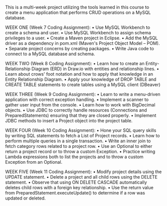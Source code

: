 This is a multi-week project utilizing the tools learned in this course to create a menu application that performs CRUD operations on a MySQL database.

WEEK ONE (Week 7 Coding Assignment):
• Use MySQL Workbench to create a schema and user.
• Use MySQL Workbench to assign schema privileges to a user.
• Create a Maven project in Eclipse.
• Add the MySQL driver as a dependency in pom.xml (Maven's Project Object Model – POM).
• Separate project concerns by creating packages.
• Write Java code to connect to a MySQL database and schema.

WEEK TWO (Week 8 Coding Assignment):
• Learn how to create an Entity-Relationship Diagram (ERD) in Draw.io with entities and
relationship lines.
• Learn about crows' foot notation and how to apply that knowledge in an Entity Relationship
Diagram.
• Apply your knowledge of DROP TABLE and CREATE TABLE statements to create tables using a
MySQL client (DBeaver)

WEEK THREE (Week 9 Coding Assignment):
• Learn to write a menu-driven application with correct exception handling.
• Implement a scanner to gather user input from the console.
• Learn how to work with BigDecimal objects.
• Use JDBC to correctly handle resources (Connections and PreparedStatements) ensuring that
they are closed properly.
• Implement JDBC methods to insert a Project object into the project table.

WEEK FOUR (Week 10 Coding Assignment):
• Hone your SQL query skills by writing SQL statements to fetch a List of Project records.
• Learn how to perform multiple queries in a single transaction.
• Write an inner join to fetch category rows related to a project row.
• Use an Optional to either return a project record or to throw a custom Exception.
• Practice writing Lambda expressions both to list the projects and to throw a custom Exception
from an Optional.

WEEK FIVE (Week 11 Coding Assignment):
• Modify project details using the UPDATE statement.
• Delete a project and all child rows using the DELETE statement.
• Observe that using ON DELETE CASCADE automatically deletes child rows with a foreign key
relationship.
• Use the return value from PreparedStatement.executeUpdate() to determine if a row
was updated or deleted.
